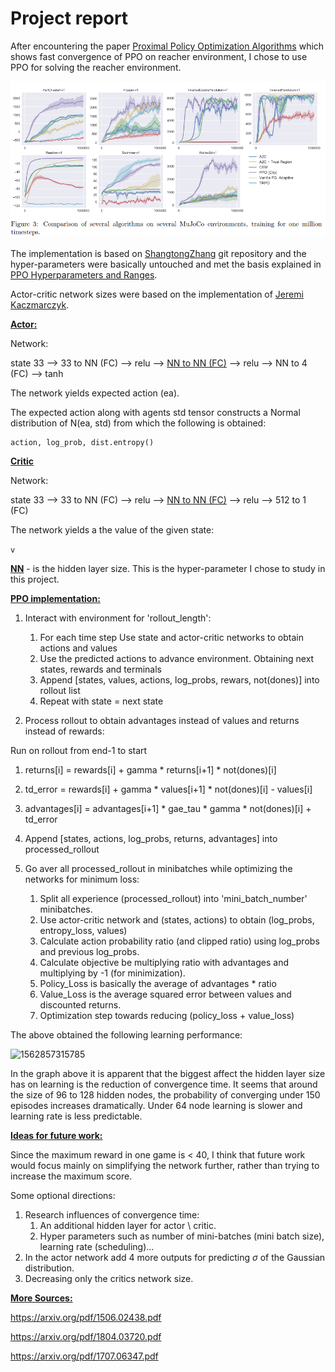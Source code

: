 # Project report



After encountering the paper [Proximal Policy Optimization Algorithms](https://arxiv.org/pdf/1707.06347.pdf) which shows fast convergence of PPO on reacher environment, I chose to use PPO for solving the reacher environment.

![1562857315785](report_images/reacherv1_ppo.png) 



The implementation is based on [ShangtongZhang](https://github.com/ShangtongZhang/DeepRL) git repository and the hyper-parameters were basically untouched and met the basis explained in [PPO Hyperparameters and Ranges](https://medium.com/@aureliantactics).

Actor-critic network sizes were based on the implementation of  [Jeremi Kaczmarczyk](https://github.com/jknthn/reacher-ppo.git).

<u>**Actor:**</u>

Network:

state 33 --> 33 to NN (FC) --> relu --> <u>NN to NN (FC)</u> --> relu --> NN to 4 (FC) --> tanh

The network yields expected action (ea).

The expected action along with agents std tensor constructs a Normal distribution of N(ea, std) from which the following is obtained:

```
action, log_prob, dist.entropy()
```

**<u>Critic</u>**

Network:

state 33 --> 33 to NN (FC) --> relu --> <u>NN to NN (FC)</u> --> relu --> 512 to 1 (FC)

The network yields a the value of the given state: 

```v```

**<u>NN</u>** - is the hidden layer size. This is the hyper-parameter I chose to study in this project.

 

**<u>PPO implementation:</u>**

1. Interact with environment for 'rollout_length':

   1. For each time step Use state and actor-critic networks to obtain actions and values
   2. Use the predicted actions to advance environment. Obtaining next states, rewards and terminals
   3. Append [states, values, actions, log_probs, rewars, not(dones)] into rollout list
   4. Repeat with state = next state

2.  Process rollout to obtain advantages instead of values and returns instead of rewards:

   Run on rollout from end-1 to start

   1. returns[i] = rewards[i] + gamma * returns[i+1] * not(dones)[i]
   2. td_error = rewards[i] + gamma * values[i+1] * not(dones)[i] - values[i]
   3. advantages[i] = advantages[i+1] * gae_tau * gamma * not(dones)[i] + td_error
   4. Append [states, actions, log_probs, returns, advantages] into processed_rollout

3. Go aver all processed_rollout in minibatches while optimizing the networks for minimum loss:

   1. Split all experience (processed_rollout) into 'mini_batch_number' minibatches.
   2. Use actor-critic network and (states, actions) to obtain (log_probs, entropy_loss, values)
   3. Calculate action probability ratio (and clipped ratio) using log_probs and previous log_probs.
   4. Calculate objective be multiplying ratio with advantages and multiplying by -1 (for minimization).
   5. Policy_Loss is basically the average of advantages * ratio
   6. Value_Loss is the average squared error between values and discounted returns.
   7. Optimization step towards reducing (policy_loss + value_loss)



The above obtained the following learning performance:

![1562857315785](report_images/hiddSizeEffect.png)



In the graph above it is apparent that the biggest affect the hidden layer size has on learning is the reduction of convergence time. It seems that around the size of 96 to 128 hidden nodes, the probability of converging under 150 episodes increases dramatically. Under 64 node learning is slower and learning rate is less predictable.



<u>**Ideas for future work:**</u>

Since the maximum reward in one game is < 40, I think that future work would focus mainly on simplifying the network further, rather than trying to increase the maximum score.

Some optional directions:

1. Research influences of convergence time:
   1. An additional hidden layer for actor \ critic. 
   2. Hyper parameters such as number of mini-batches (mini batch size), learning rate (scheduling)...
2. In the actor network add 4 more outputs for predicting $\sigma$ of the Gaussian distribution.
3. Decreasing only the critics network size.





<u>**More Sources:**</u>


https://arxiv.org/pdf/1506.02438.pdf

https://arxiv.org/pdf/1804.03720.pdf

https://arxiv.org/pdf/1707.06347.pdf
